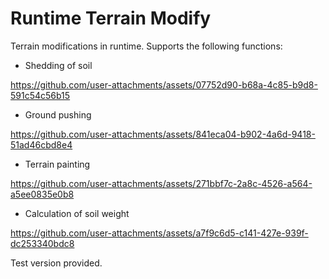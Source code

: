 # Runtime Terrain Modify

Terrain modifications in runtime.
Supports the following functions:

- Shedding of soil
  
https://github.com/user-attachments/assets/07752d90-b68a-4c85-b9d8-591c54c56b15

- Ground pushing
  
https://github.com/user-attachments/assets/841eca04-b902-4a6d-9418-51ad46cbd8e4

- Terrain painting
  
https://github.com/user-attachments/assets/271bbf7c-2a8c-4526-a564-a5ee0835e0b8

- Calculation of soil weight
  
https://github.com/user-attachments/assets/a7f9c6d5-c141-427e-939f-dc253340bdc8


Test version provided.
